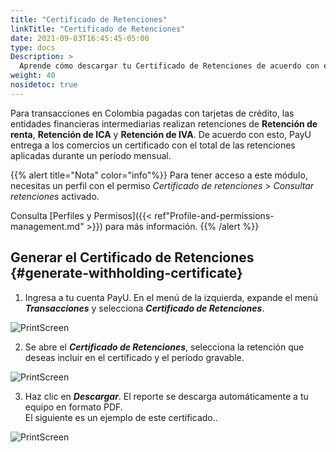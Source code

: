 ```yaml
---
title: "Certificado de Retenciones"
linkTitle: "Certificado de Retenciones"
date: 2021-09-03T16:45:45-05:00
type: docs
Description: >
  Aprende cómo descargar tu Certificado de Retenciones de acuerdo con el periodo de tiempo solicitado. Esta funcionalidad está disponible para cuentas en Colombia.
weight: 40
nosidetoc: true
---
```


Para transacciones en Colombia pagadas con tarjetas de crédito, las entidades financieras intermediarias realizan retenciones de **Retención de renta**, **Retención de ICA** y **Retención de IVA**. De acuerdo con esto, PayU entrega a los comercios un certificado con el total de las retenciones aplicadas durante un período mensual.

{{% alert title="Nota" color="info"%}}
Para tener acceso a este módulo, necesitas un perfil con el permiso _Certificado de retenciones_ > _Consultar retenciones_ activado.

Consulta [Perfiles y Permisos]({{< ref"Profile-and-permissions-management.md" >}}) para más información.
{{% /alert %}}

## Generar el Certificado de Retenciones {#generate-withholding-certificate}
1. Ingresa a tu cuenta PayU. En el menú de la izquierda, expande el menú _**Transacciones**_ y selecciona _**Certificado de Retenciones**_.

![PrintScreen](/assets/WithholdingCertificate/WithholdingCertificate_01_es.png)

2. Se abre el _**Certificado de Retenciones**_, selecciona la retención que deseas incluir en el certificado y el período gravable.

![PrintScreen](/assets/WithholdingCertificate/WithholdingCertificate_02_es.png)

3. Haz clic en _**Descargar**_. El reporte se descarga automáticamente a tu equipo en formato PDF.<br>El siguiente es un ejemplo de este certificado..

![PrintScreen](/assets/WithholdingCertificate/WithholdingCertificate_03.png)
